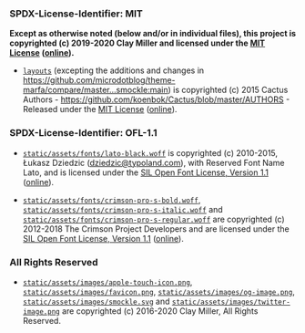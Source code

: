 ### SPDX-License-Identifier: MIT

**Except as otherwise noted (below and/or in individual files), this project is copyrighted (c) 2019-2020 Clay Miller and licensed under the [MIT License](LICENSE-MIT) ([online](https://opensource.org/licenses/MIT)).**

- [`layouts`](layouts) (excepting the additions and changes in
https://github.com/microdotblog/theme-marfa/compare/master...smockle:main) is
copyrighted (c) 2015 Cactus Authors -
https://github.com/koenbok/Cactus/blob/master/AUTHORS - 
Released under the [MIT License](LICENSE-MIT) ([online](https://opensource.org/licenses/MIT)).

### SPDX-License-Identifier: OFL-1.1

- [`static/assets/fonts/lato-black.woff`](static/assets/fonts/lato-black.woff) is copyrighted (c) 2010-2015, Łukasz Dziedzic (dziedzic@typoland.com), with Reserved Font Name Lato, and is licensed under the [SIL Open Font License, Version 1.1](LICENSE-OFL-1.1) ([online](https://scripts.sil.org/OFL)).

- [`static/assets/fonts/crimson-pro-s-bold.woff`](static/assets/fonts/crimson-pro-s-bold.woff), [`static/assets/fonts/crimson-pro-s-italic.woff`](static/assets/fonts/crimson-pro-s-italic.woff) and [`static/assets/fonts/crimson-pro-s-regular.woff`](static/assets/fonts/crimson-pro-s-regular.woff) are copyrighted (c) 2012-2018 The Crimson Project Developers and are licensed under the [SIL Open Font License, Version 1.1](LICENSE-OFL-1.1) ([online](https://scripts.sil.org/OFL)).

### All Rights Reserved

- [`static/assets/images/apple-touch-icon.png`](static/assets/images/apple-touch-icon.png), [`static/assets/images/favicon.png`](static/assets/images/favicon.png), [`static/assets/images/og-image.png`](static/assets/images/og-image.png), [`static/assets/images/smockle.svg`](static/assets/images/smockle.svg) and [`static/assets/images/twitter-image.png`](static/assets/images/twitter-image.png) are copyrighted (c) 2016-2020 Clay Miller, All Rights Reserved.
